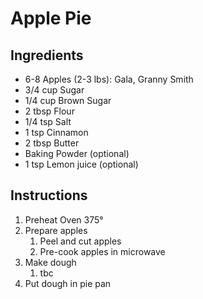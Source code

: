 # Apple Pie

## Ingredients
* 6-8 Apples (2-3 lbs): Gala, Granny Smith
* 3/4 cup Sugar
* 1/4 cup Brown Sugar
* 2 tbsp Flour
* 1/4 tsp Salt
* 1 tsp Cinnamon
* 2 tbsp Butter
* Baking Powder (optional)
* 1 tsp Lemon juice (optional)

## Instructions
1. Preheat Oven 375°
2. Prepare apples
    1. Peel and cut apples
    2. Pre-cook apples in microwave
4. Make dough
    1. tbc
5. Put dough in pie pan
